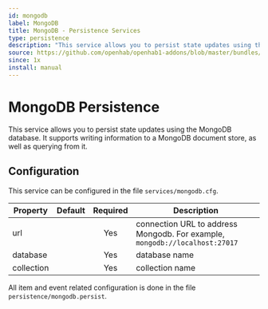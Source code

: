 ```yaml
---
id: mongodb
label: MongoDB
title: MongoDB - Persistence Services
type: persistence
description: "This service allows you to persist state updates using the MongoDB database.  It supports writing information to a MongoDB document store, as well as querying from it."
source: https://github.com/openhab/openhab1-addons/blob/master/bundles/persistence/org.openhab.persistence.mongodb/README.md
since: 1x
install: manual
---
```


<!-- Attention authors: Do not edit directly. Please add your changes to the appropriate source repository -->


# MongoDB Persistence

This service allows you to persist state updates using the MongoDB database.  It supports writing information to a MongoDB document store, as well as querying from it.

## Configuration

This service can be configured in the file `services/mongodb.cfg`.

| Property | Default | Required | Description |
|----------|---------|:--------:|-------------|
| url      |         |   Yes    | connection URL to address Mongodb.  For example, `mongodb://localhost:27017` |
| database |         |   Yes    | database name |
| collection |       |   Yes    | collection name |

All item and event related configuration is done in the file `persistence/mongodb.persist`.

<DocPreviousVersions/>
<EditPageLink/>
